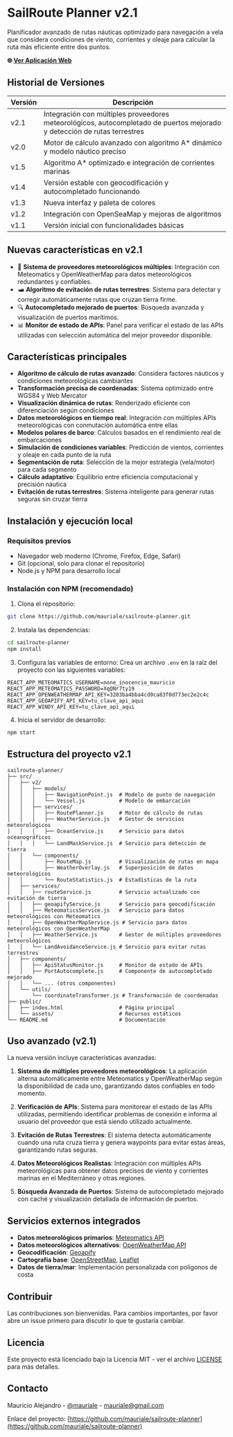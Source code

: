 # SailRoute Planner v2.1

Planificador avanzado de rutas náuticas optimizado para navegación a vela que considera condiciones de viento, corrientes y oleaje para calcular la ruta más eficiente entre dos puntos.

**🌐 [Ver Aplicación Web](https://mauriale.github.io/sailroute-planner/)**

## Historial de Versiones

| Versión | Descripción |
|---------|-------------|
| v2.1 | Integración con múltiples proveedores meteorológicos, autocompletado de puertos mejorado y detección de rutas terrestres |
| v2.0 | Motor de cálculo avanzado con algoritmo A* dinámico y modelo náutico preciso |
| v1.5 | Algoritmo A* optimizado e integración de corrientes marinas |
| v1.4 | Versión estable con geocodificación y autocompletado funcionando |
| v1.3 | Nueva interfaz y paleta de colores |
| v1.2 | Integración con OpenSeaMap y mejoras de algoritmos |
| v1.1 | Versión inicial con funcionalidades básicas |

## Nuevas características en v2.1

- 🌊 **Sistema de proveedores meteorológicos múltiples**: Integración con Meteomatics y OpenWeatherMap para datos meteorológicos redundantes y confiables.
- 🛥️ **Algoritmo de evitación de rutas terrestres**: Sistema para detectar y corregir automáticamente rutas que cruzan tierra firme.
- 🔍 **Autocompletado mejorado de puertos**: Búsqueda avanzada y visualización de puertos marítimos.
- 📊 **Monitor de estado de APIs**: Panel para verificar el estado de las APIs utilizadas con selección automática del mejor proveedor disponible.

## Características principales

- **Algoritmo de cálculo de rutas avanzado**: Considera factores náuticos y condiciones meteorológicas cambiantes
- **Transformación precisa de coordenadas**: Sistema optimizado entre WGS84 y Web Mercator
- **Visualización dinámica de rutas**: Renderizado eficiente con diferenciación según condiciones
- **Datos meteorológicos en tiempo real**: Integración con múltiples APIs meteorológicas con conmutación automática entre ellas
- **Modelos polares de barco**: Cálculos basados en el rendimiento real de embarcaciones
- **Simulación de condiciones variables**: Predicción de vientos, corrientes y oleaje en cada punto de la ruta
- **Segmentación de ruta**: Selección de la mejor estrategia (vela/motor) para cada segmento
- **Cálculo adaptativo**: Equilibrio entre eficiencia computacional y precisión náutica
- **Evitación de rutas terrestres**: Sistema inteligente para generar rutas seguras sin cruzar tierra

## Instalación y ejecución local

### Requisitos previos
- Navegador web moderno (Chrome, Firefox, Edge, Safari)
- Git (opcional, solo para clonar el repositorio)
- Node.js y NPM para desarrollo local

### Instalación con NPM (recomendado)
1. Clona el repositorio:
```bash
git clone https://github.com/mauriale/sailroute-planner.git
```
2. Instala las dependencias:
```bash
cd sailroute-planner
npm install
```
3. Configura las variables de entorno:
   Crea un archivo `.env` en la raíz del proyecto con las siguientes variables:
```
REACT_APP_METEOMATICS_USERNAME=none_inocencio_mauricio
REACT_APP_METEOMATICS_PASSWORD=XqQNr7ty19
REACT_APP_OPENWEATHERMAP_API_KEY=3203ba4bba4cd9ca83f0d773ec2e2c4c
REACT_APP_GEOAPIFY_API_KEY=tu_clave_api_aqui
REACT_APP_WINDY_API_KEY=tu_clave_api_aqui
```
4. Inicia el servidor de desarrollo:
```bash
npm start
```

## Estructura del proyecto v2.1

```
sailroute-planner/
├── src/
│   ├── v2/
│   │   ├── models/
│   │   │   ├── NavigationPoint.js  # Modelo de punto de navegación
│   │   │   └── Vessel.js           # Modelo de embarcación
│   │   ├── services/
│   │   │   ├── RoutePlanner.js     # Motor de cálculo de rutas
│   │   │   ├── WeatherService.js   # Gestor de servicios meteorológicos
│   │   │   ├── OceanService.js     # Servicio para datos oceanográficos
│   │   │   └── LandMaskService.js  # Servicio para detección de tierra
│   │   └── components/
│   │       ├── RouteMap.js         # Visualización de rutas en mapa
│   │       ├── WeatherOverlay.js   # Superposición de datos meteorológicos
│   │       └── RouteStatistics.js  # Estadísticas de la ruta
│   ├── services/
│   │   ├── routeService.js         # Servicio actualizado con evitación de tierra
│   │   ├── geoapifyService.js      # Servicio para geocodificación
│   │   ├── MeteomaticsService.js   # Servicio para datos meteorológicos con Meteomatics
│   │   ├── OpenWeatherMapService.js # Servicio para datos meteorológicos con OpenWeatherMap
│   │   ├── WeatherService.js       # Gestor de múltiples proveedores meteorológicos
│   │   └── LandAvoidanceService.js # Servicio para evitar rutas terrestres
│   ├── components/
│   │   ├── ApiStatusMonitor.js     # Monitor de estado de APIs
│   │   ├── PortAutocomplete.js     # Componente de autocompletado mejorado
│   │   └── ... (otros componentes)
│   └── utils/
│       └── coordinateTransformer.js # Transformación de coordenadas
├── public/
│   ├── index.html                  # Página principal
│   └── assets/                     # Recursos estáticos
└── README.md                       # Documentación
```

## Uso avanzado (v2.1)

La nueva versión incluye características avanzadas:

1. **Sistema de múltiples proveedores meteorológicos**: La aplicación alterna automáticamente entre Meteomatics y OpenWeatherMap según la disponibilidad de cada uno, garantizando datos confiables en todo momento.

2. **Verificación de APIs**: Sistema para monitorear el estado de las APIs utilizadas, permitiendo identificar problemas de conexión e informa al usuario del proveedor que está siendo utilizado actualmente.

3. **Evitación de Rutas Terrestres**: El sistema detecta automáticamente cuando una ruta cruza tierra y genera waypoints para evitar estas áreas, garantizando rutas seguras.

4. **Datos Meteorológicos Realistas**: Integración con múltiples APIs meteorológicas para obtener datos precisos de viento y corrientes marinas en el Mediterráneo y otras regiones.

5. **Búsqueda Avanzada de Puertos**: Sistema de autocompletado mejorado con caché y visualización detallada de información de puertos.

## Servicios externos integrados

- **Datos meteorológicos primarios**: [Meteomatics API](https://www.meteomatics.com/en/api/)
- **Datos meteorológicos alternativos**: [OpenWeatherMap API](https://openweathermap.org/api/)
- **Geocodificación**: [Geoapify](https://www.geoapify.com/)
- **Cartografía base**: [OpenStreetMap](https://www.openstreetmap.org/), [Leaflet](https://leafletjs.com/)
- **Datos de tierra/mar**: Implementación personalizada con polígonos de costa

## Contribuir

Las contribuciones son bienvenidas. Para cambios importantes, por favor abre un issue primero para discutir lo que te gustaría cambiar.

## Licencia

Este proyecto está licenciado bajo la Licencia MIT - ver el archivo [LICENSE](LICENSE) para más detalles.

## Contacto

Mauricio Alejandro - [@mauriale](https://github.com/mauriale) - mauriale@gmail.com

Enlace del proyecto: [https://github.com/mauriale/sailroute-planner](https://github.com/mauriale/sailroute-planner)
